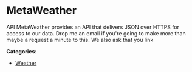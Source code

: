 # MetaWeather


API MetaWeather provides an API that delivers JSON over HTTPS for access to our data.  Drop me an email if you're going to make more than maybe a request a minute to this. We also ask that you link



**Categories**:
- [Weather](https://github.com/apis-list/apis-list#weather)




